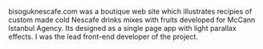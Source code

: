 bisoguknescafe.com was a boutique web site which illustrates recipies of custom made cold Nescafe drinks mixes with fruits developed for McCann Istanbul Agency. Its designed as a single page app with light parallax effects. I was the lead front-end developer of the project. 
